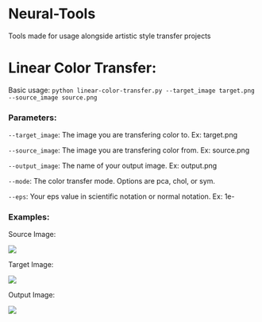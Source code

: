 # Neural-Tools
Tools made for usage alongside artistic style transfer projects

# Linear Color Transfer:

Basic usage: `python linear-color-transfer.py --target_image target.png --source_image source.png`

### Parameters: 

`--target_image`: The image you are transfering color to. Ex: target.png

`--source_image`: The image you are transfering color from. Ex: source.png

`--output_image`: The name of your output image. Ex: output.png

`--mode`: The color transfer mode. Options are pca, chol, or sym.

`--eps`: Your eps value in scientific notation or normal notation. Ex: 1e-

### Examples: 

Source Image: 

![](https://i.imgur.com/eoX7f3Il.jpg)

Target Image: 

![](https://i.imgur.com/7FPCSril.jpg)

Output Image: 

![](https://i.imgur.com/STZ0Mspl.png)
